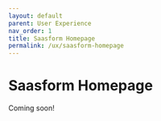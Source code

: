 ```yaml
---
layout: default
parent: User Experience
nav_order: 1
title: Saasform Homepage
permalink: /ux/saasform-homepage
---
```


# Saasform Homepage

Coming soon!
